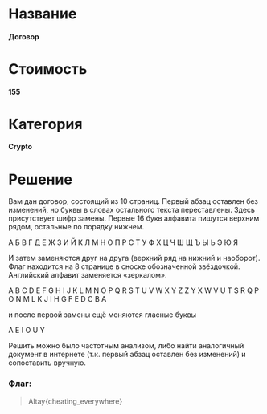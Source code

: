 # Название
#### Договор
# Стоимость
#### 155
# Категория
#### Crypto 
# Решение
Вам дан договор, состоящий из 10 страниц. Первый абзац оставлен без изменений, но буквы в словах остального текста переставлены. Здесь присутствует шифр замены.
Первые 16 букв алфавита пишутся верхним рядом, остальные по порядку нижнем. 

А Б В Г Д Е Ж З И Й К Л М Н О П
Р С Т У Ф Х Ц Ч Ш Щ Ъ Ы Ь Э Ю Я

И затем заменяются друг на друга (верхний ряд на нижний и наоборот). Флаг находится на 8 странице в сноске обозначенной звёздочкой. 
Английский алфавит заменяется «зеркалом». 

A B C D E F G H I J K L M N O P Q R S T U V W X Y Z 
Z Y X W V U T S R Q P O N M L K J I H G F E D C B A

и после первой замены ещё меняются гласные буквы

A E I
O U Y

Решить можно было частотным анализом, либо найти аналогичный документ в интернете (т.к. первый абзац оставлен без изменений) и сопоставить вручную. 

### Флаг:
>Altay{cheating_everywhere}